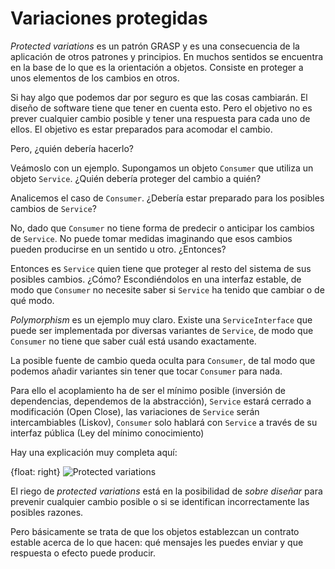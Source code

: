 # Variaciones protegidas

_Protected variations_ es un patrón GRASP y es una consecuencia de la aplicación de otros patrones y principios. En muchos sentidos se encuentra en la base de lo que es la orientación a objetos. Consiste en proteger a unos elementos de los cambios en otros.

Si hay algo que podemos dar por seguro es que las cosas cambiarán. El diseño de software tiene que tener en cuenta esto. Pero el objetivo no es prever cualquier cambio posible y tener una respuesta para cada uno de ellos. El objetivo es estar preparados para acomodar el cambio.

Pero, ¿quién debería hacerlo?

Veámoslo con un ejemplo. Supongamos un objeto `Consumer` que utiliza un objeto `Service`. ¿Quién debería proteger del cambio a quién?

Analicemos el caso de `Consumer`. ¿Debería estar preparado para los posibles cambios de `Service`?

No, dado que `Consumer` no tiene forma de predecir o anticipar los cambios de `Service`. No puede tomar medidas imaginando que esos cambios pueden producirse en un sentido u otro. ¿Entonces?

Entonces es `Service` quien tiene que proteger al resto del sistema de sus posibles cambios. ¿Cómo? Escondiéndolos en una interfaz estable, de modo que `Consumer` no necesite saber si `Service` ha tenido que cambiar o de qué modo.

_Polymorphism_ es un ejemplo muy claro. Existe una `ServiceInterface` que puede ser implementada por diversas variantes de `Service`, de modo que `Consumer` no tiene que saber cuál está usando exactamente.

La posible fuente de cambio queda oculta para `Consumer`, de tal modo que podemos añadir variantes sin tener que tocar `Consumer` para nada.

Para ello el acoplamiento ha de ser el mínimo posible (inversión de dependencias, dependemos de la abstracción), `Service` estará cerrado a modificación (Open Close), las variaciones de `Service` serán intercambiables (Liskov), `Consumer` solo hablará con `Service` a través de su interfaz pública (Ley del mínimo conocimiento)

Hay una explicación muy completa aquí:

{float: right}
![Protected variations](images/protected-variations.png)

El riego de _protected variations_ está en la posibilidad de _sobre diseñar_ para prevenir cualquier cambio posible o si se identifican incorrectamente las posibles razones.

Pero básicamente se trata de que los objetos establezcan un contrato estable acerca de lo que hacen: qué mensajes les puedes enviar y que respuesta o efecto puede producir.